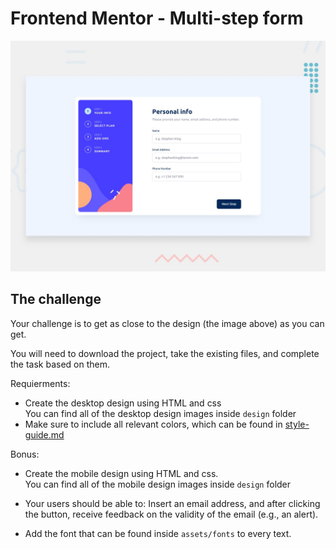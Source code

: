 # Frontend Mentor - Multi-step form

![Design preview for the Multi-step form coding challenge](./design/desktop-preview.jpg)

## The challenge

Your challenge is to get as close to the design (the image above) as you can get.

You will need to download the project, take the existing files, and complete the task based on them.

Requierments: 

- Create the desktop design using HTML and css<br>
  You can find all of the desktop design images inside `design` folder
- Make sure to include all relevant colors, which can be found in  [style-guide.md](https://github.com/ColmanDevClubORG/sorting-day-14.11.2024/blob/main/style-guide.md)

Bonus: 
  
- Create the mobile design using HTML and css.<br>
  You can find all of the mobile design images inside `design` folder
  
 - Your users should be able to:
    Insert an email address, and after clicking the button, receive feedback on the validity of the email (e.g., an alert).
 - Add the font that can be found inside `assets/fonts` to every text.
